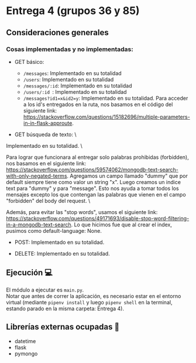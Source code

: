 # Entrega 4 (grupos 36 y 85)

## Consideraciones generales

### Cosas implementadas y no implementadas:

* GET básico:
   * ```/messages```: Implementado en su totalidad
   * ```/users```: Implementado en su totalidad
   * ```/messages/:id```: Implementado en su totalidad
   * ```/users/:id ```: Implementado en su totalidad
   * ```/messages?id1=x&id2=y```: Implementado en su totalidad. Para acceder a los id's entregados en la ruta, nos basamos en el código del siguiente link: https://stackoverflow.com/questions/15182696/multiple-parameters-in-in-flask-approute.
   
* GET búsqueda de texto: \

Implementado en su totalidad. \

Para lograr que funcionara al entregar solo palabras prohibidas (forbidden), nos basamos en el siguiente link: https://stackoverflow.com/questions/59574062/mongodb-text-search-with-only-negated-terms. Agregamos un campo llamado "dummy" que por default siempre tiene como valor un string "x". Luego creamos un indice text para "dummy" y para "message". Esto nos ayuda a tomar todos los mensajes excepto los que contengan las palabras que vienen en el campo "forbidden" del body del request. \

Además, para evitar las "stop words", usamos el siguiente link: https://stackoverflow.com/questions/49171693/disable-stop-word-filtering-in-a-mongodb-text-search. Lo que hicimos fue que al crear el index, pusimos como default-language: None.

* POST: Implementado en su totalidad.

* DELETE: Implementado en su totalidad.


## Ejecución :computer:

El módulo a ejecutar es  ```main.py```. \
Notar que antes de correr la aplicación, es necesario estar en el entorno virtual (mediante ```pipenv install``` y luego ```pipenv shell``` en la terminal, estando parado en la misma carpeta: Entrega 4).



## Librerías externas ocupadas :book:

* datetime
* flask
* pymongo
